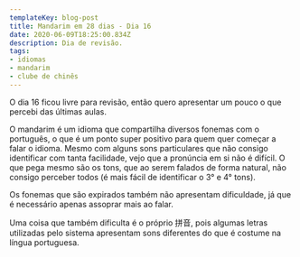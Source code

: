 ```yaml
---
templateKey: blog-post
title: Mandarim em 28 dias - Dia 16
date: 2020-06-09T18:25:00.834Z
description: Dia de revisão.
tags:
- idiomas
- mandarim
- clube de chinês
---
```

O dia 16 ficou livre para revisão, então quero apresentar um pouco o que percebi das últimas aulas.

O mandarim é um idioma que compartilha diversos fonemas com o português, o que é um ponto super positivo para quem quer começar a falar o idioma. Mesmo com alguns sons particulares que não consigo identificar com tanta facilidade, vejo que a pronúncia em si não é difícil. O que pega mesmo são os tons, que ao serem falados de forma natural, não consigo perceber todos (é mais fácil de identificar o 3° e 4° tons).

Os fonemas que são expirados também não apresentam dificuldade, já que é necessário apenas assoprar mais ao falar.

Uma coisa que também dificulta é o próprio <ruby lang="ch">拼音</ruby>, pois algumas letras utilizadas pelo sistema apresentam sons diferentes do que é costume na língua portuguesa.